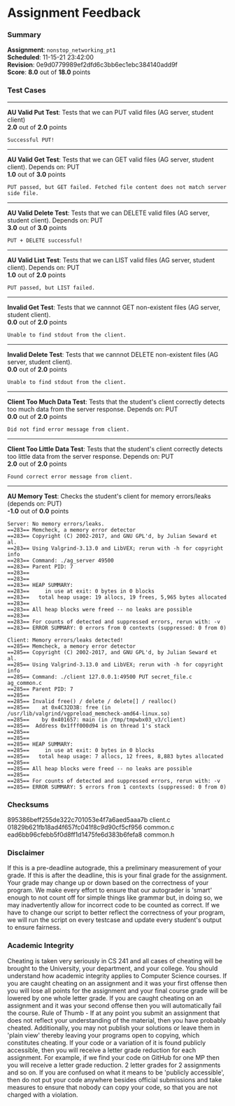 # Assignment Feedback

### Summary

**Assignment**: `nonstop_networking_pt1`  
**Scheduled**: 11-15-21 23:42:00  
**Revision**: 0e9d0779989ef2dfd6c3bb6ec1ebc384140add9f  
**Score**: **8.0** out of **18.0** points

### Test Cases
---

**AU Valid Put Test**: Tests that we can PUT valid files (AG server, student client)  
**2.0** out of **2.0** points
```
Successful PUT!
```
---

**AU Valid Get Test**: Tests that we can GET valid files (AG server, student client). Depends on: PUT  
**1.0** out of **3.0** points
```
PUT passed, but GET failed. Fetched file content does not match server side file.
```
---

**AU Valid Delete Test**: Tests that we can DELETE valid files (AG server, student client). Depends on: PUT  
**3.0** out of **3.0** points
```
PUT + DELETE successful!
```
---

**AU Valid List Test**: Tests that we can LIST valid files (AG server, student client). Depends on: PUT  
**1.0** out of **2.0** points
```
PUT passed, but LIST failed.
```
---

**Invalid Get Test**: Tests that we cannnot GET non-existent files (AG server, student client).  
**0.0** out of **2.0** points
```
Unable to find stdout from the client.
```
---

**Invalid Delete Test**: Tests that we cannnot DELETE non-existent files (AG server, student client).  
**0.0** out of **2.0** points
```
Unable to find stdout from the client.
```
---

**Client Too Much Data Test**: Tests that the student's client correctly detects too much data from the server response. Depends on: PUT  
**0.0** out of **2.0** points
```
Did not find error message from client.
```
---

**Client Too Little Data Test**: Tests that the student's client correctly detects too little data from the server response. Depends on: PUT  
**2.0** out of **2.0** points
```
Found correct error message from client.
```
---

**AU Memory Test**: Checks the student's client for memory errors/leaks (depends on: PUT)  
**-1.0** out of **0.0** points
```
Server: No memory errors/leaks.
==283== Memcheck, a memory error detector
==283== Copyright (C) 2002-2017, and GNU GPL'd, by Julian Seward et al.
==283== Using Valgrind-3.13.0 and LibVEX; rerun with -h for copyright info
==283== Command: ./ag_server 49500
==283== Parent PID: 7
==283== 
==283== 
==283== HEAP SUMMARY:
==283==     in use at exit: 0 bytes in 0 blocks
==283==   total heap usage: 19 allocs, 19 frees, 5,965 bytes allocated
==283== 
==283== All heap blocks were freed -- no leaks are possible
==283== 
==283== For counts of detected and suppressed errors, rerun with: -v
==283== ERROR SUMMARY: 0 errors from 0 contexts (suppressed: 0 from 0)

Client: Memory errors/leaks detected!
==285== Memcheck, a memory error detector
==285== Copyright (C) 2002-2017, and GNU GPL'd, by Julian Seward et al.
==285== Using Valgrind-3.13.0 and LibVEX; rerun with -h for copyright info
==285== Command: ./client 127.0.0.1:49500 PUT secret_file.c ag_common.c
==285== Parent PID: 7
==285== 
==285== Invalid free() / delete / delete[] / realloc()
==285==    at 0x4C32D3B: free (in /usr/lib/valgrind/vgpreload_memcheck-amd64-linux.so)
==285==    by 0x401657: main (in /tmp/tmpwbx03_v3/client)
==285==  Address 0x1fff000d94 is on thread 1's stack
==285== 
==285== 
==285== HEAP SUMMARY:
==285==     in use at exit: 0 bytes in 0 blocks
==285==   total heap usage: 7 allocs, 12 frees, 8,883 bytes allocated
==285== 
==285== All heap blocks were freed -- no leaks are possible
==285== 
==285== For counts of detected and suppressed errors, rerun with: -v
==285== ERROR SUMMARY: 5 errors from 1 contexts (suppressed: 0 from 0)
```
### Checksums

895386beff255de322c701053e4f7a6aed5aaa7b client.c  
01829b621fb18ad4f657fc041f8c9d90cf5cf956 common.c  
ead6bb96cfebb5f0d8ff1d1475fe6d383b6fefa8 common.h


### Disclaimer
If this is a pre-deadline autograde, this a preliminary measurement of your grade.
If this is after the deadline, this is your final grade for the assignment.
Your grade may change up or down based on the correctness of your program.
We make every effort to ensure that our autograder is 'smart' enough to not count off
for simple things like grammar but, in doing so, we may inadvertently allow for
incorrect code to be counted as correct.
If we have to change our script to better reflect the correctness of your program,
we will run the script on every testcase and update every student's output to ensure fairness.



### Academic Integrity
Cheating is taken very seriously in CS 241 and all cases of cheating will be brought to the University, your department, and your college.
You should understand how academic integrity applies to Computer Science courses.
If you are caught cheating on an assignment and it was your first offense then you will lose all points for the assignment and your final course
grade will be lowered by one whole letter grade. If you are caught cheating on an assignment and it was your second offense then you will automatically fail the course.
Rule of Thumb - If at any point you submit an assignment that does not reflect your understanding of the material, then you have probably cheated.
Additionally, you may not publish your solutions or leave them in 'plain view' thereby leaving your programs open to copying, which constitutes cheating.
If your code or a variation of it is found publicly accessible, then you will receive a letter grade reduction for each assignment.
For example, if we find your code on GitHub for one MP then you will receive a letter grade reduction. 2 letter grades for 2 assignments and so on.
If you are confused on what it means to be 'publicly accessible', then do not put your code anywhere besides official submissions and take measures
to ensure that nobody can copy your code, so that you are not charged with a violation.


